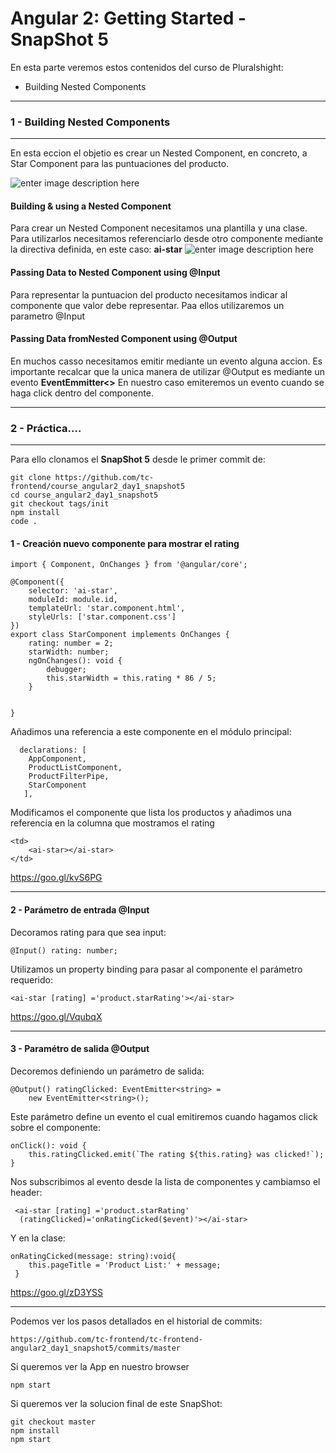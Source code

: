 Angular 2: Getting Started - SnapShot 5
===================
En esta parte veremos estos contenidos del curso de Pluralshight:

 - Building Nested Components

----------

### 1 - Building Nested Components

----------

En esta eccion el objetio es crear un Nested Component, en concreto, a Star Component para las puntuaciones del producto.

![enter image description here](https://i.imgur.com/IPI3bLi.png)

#### Building & using a Nested Component
Para crear un Nested Component necesitamos una plantilla y una clase. Para utilizarlos necesitamos referenciarlo desde otro componente mediante la directiva definida, en este caso: **ai-star**
![enter image description here](https://i.imgur.com/lexsIP7.png)
#### Passing Data to Nested Component using @Input
Para representar la puntuacion del producto necesitamos indicar al componente que valor debe representar. Paa ellos utilizaremos un parametro @Input
#### Passing Data fromNested Component using @Output
En muchos casso necesitamos emitir mediante un evento alguna accion. Es importante recalcar que la unica manera de utilizar @Output es mediante un evento **EventEmmitter<>** En nuestro caso emiteremos un evento cuando se haga click dentro del componente.


----------


### 2 - Práctica....


----------

Para ello clonamos el **SnapShot 5** desde le primer commit de:

    git clone https://github.com/tc-frontend/course_angular2_day1_snapshot5
    cd course_angular2_day1_snapshot5
    git checkout tags/init
    npm install
    code .

#### 1 - Creación nuevo componente para mostrar el rating

	import { Component, OnChanges } from '@angular/core';

	@Component({
	    selector: 'ai-star',
	    moduleId: module.id,
	    templateUrl: 'star.component.html',
	    styleUrls: ['star.component.css']
	})
	export class StarComponent implements OnChanges {
	    rating: number = 2;
	    starWidth: number;
	    ngOnChanges(): void {
	        debugger;
	        this.starWidth = this.rating * 86 / 5;
	    }

	   
	}
Añadimos una referencia a este componente en el módulo principal:
	
	  declarations: [ 
	    AppComponent,
	    ProductListComponent,
	    ProductFilterPipe,
	    StarComponent
	   ],

Modificamos el componente que lista los productos y añadimos una referencia en la columna que mostramos el rating

	<td>
		<ai-star></ai-star>
	</td>
https://goo.gl/kvS6PG

----------

#### 2 - Parámetro de entrada @Input 

Decoramos rating para que sea input:

	@Input() rating: number;
Utilizamos un property binding para pasar al componente el parámetro requerido:

	<ai-star [rating] ='product.starRating'></ai-star>

https://goo.gl/VqubqX

----------

#### 3 - Paramétro de salida @Output

Decoremos definiendo un parámetro de salida:

	@Output() ratingClicked: EventEmitter<string> = 
		new EventEmitter<string>();

Este parámetro define un evento el cual emitiremos cuando hagamos click sobre el componente:

	onClick(): void {
		this.ratingClicked.emit(`The rating ${this.rating} was clicked!`);
	} 

Nos subscribimos al evento desde la lista de componentes y cambiamso el header:

	 <ai-star [rating] ='product.starRating'
	  (ratingClicked)='onRatingCicked($event)'></ai-star>

Y en la clase:

	onRatingCicked(message: string):void{
		this.pageTitle = 'Product List:' + message;
	 }

https://goo.gl/zD3YSS


----------

    
Podemos ver los pasos detallados en el historial de commits:

    https://github.com/tc-frontend/tc-frontend-angular2_day1_snapshot5/commits/master   
  
Si queremos ver la App en nuestro browser

    npm start

Si queremos ver la solucion final de este SnapShot:

    git checkout master
    npm install
    npm start


 


